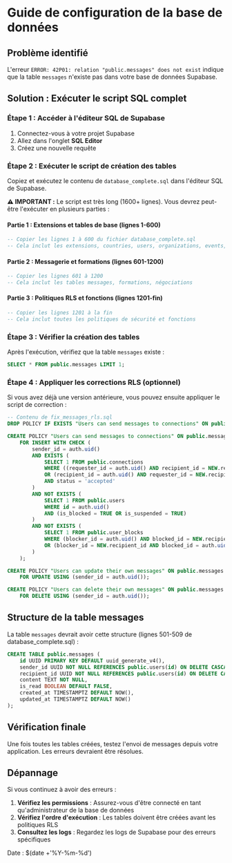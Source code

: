 # Guide de configuration de la base de données

## Problème identifié

L'erreur `ERROR: 42P01: relation "public.messages" does not exist` indique que la table `messages` n'existe pas dans votre base de données Supabase.

## Solution : Exécuter le script SQL complet

### Étape 1 : Accéder à l'éditeur SQL de Supabase

1. Connectez-vous à votre projet Supabase
2. Allez dans l'onglet **SQL Editor**
3. Créez une nouvelle requête

### Étape 2 : Exécuter le script de création des tables

Copiez et exécutez le contenu de `database_complete.sql` dans l'éditeur SQL de Supabase.

**⚠️ IMPORTANT :** Le script est très long (1600+ lignes). Vous devrez peut-être l'exécuter en plusieurs parties :

#### Partie 1 : Extensions et tables de base (lignes 1-600)
```sql
-- Copier les lignes 1 à 600 du fichier database_complete.sql
-- Cela inclut les extensions, countries, users, organizations, events, activities
```

#### Partie 2 : Messagerie et formations (lignes 601-1200)
```sql
-- Copier les lignes 601 à 1200
-- Cela inclut les tables messages, formations, négociations
```

#### Partie 3 : Politiques RLS et fonctions (lignes 1201-fin)
```sql
-- Copier les lignes 1201 à la fin
-- Cela inclut toutes les politiques de sécurité et fonctions
```

### Étape 3 : Vérifier la création des tables

Après l'exécution, vérifiez que la table `messages` existe :

```sql
SELECT * FROM public.messages LIMIT 1;
```

### Étape 4 : Appliquer les corrections RLS (optionnel)

Si vous avez déjà une version antérieure, vous pouvez ensuite appliquer le script de correction :

```sql
-- Contenu de fix_messages_rls.sql
DROP POLICY IF EXISTS "Users can send messages to connections" ON public.messages;

CREATE POLICY "Users can send messages to connections" ON public.messages
    FOR INSERT WITH CHECK (
        sender_id = auth.uid() 
        AND EXISTS (
            SELECT 1 FROM public.connections 
            WHERE ((requester_id = auth.uid() AND recipient_id = NEW.recipient_id) 
            OR (recipient_id = auth.uid() AND requester_id = NEW.recipient_id))
            AND status = 'accepted'
        )
        AND NOT EXISTS (
            SELECT 1 FROM public.users 
            WHERE id = auth.uid() 
            AND (is_blocked = TRUE OR is_suspended = TRUE)
        )
        AND NOT EXISTS (
            SELECT 1 FROM public.user_blocks 
            WHERE (blocker_id = auth.uid() AND blocked_id = NEW.recipient_id)
            OR (blocker_id = NEW.recipient_id AND blocked_id = auth.uid())
        )
    );

CREATE POLICY "Users can update their own messages" ON public.messages
    FOR UPDATE USING (sender_id = auth.uid());

CREATE POLICY "Users can delete their own messages" ON public.messages
    FOR DELETE USING (sender_id = auth.uid());
```

## Structure de la table messages

La table `messages` devrait avoir cette structure (lignes 501-509 de database_complete.sql) :

```sql
CREATE TABLE public.messages (
    id UUID PRIMARY KEY DEFAULT uuid_generate_v4(),
    sender_id UUID NOT NULL REFERENCES public.users(id) ON DELETE CASCADE,
    recipient_id UUID NOT NULL REFERENCES public.users(id) ON DELETE CASCADE,
    content TEXT NOT NULL,
    is_read BOOLEAN DEFAULT FALSE,
    created_at TIMESTAMPTZ DEFAULT NOW(),
    updated_at TIMESTAMPTZ DEFAULT NOW()
);
```

## Vérification finale

Une fois toutes les tables créées, testez l'envoi de messages depuis votre application. Les erreurs devraient être résolues.

## Dépannage

Si vous continuez à avoir des erreurs :

1. **Vérifiez les permissions** : Assurez-vous d'être connecté en tant qu'administrateur de la base de données
2. **Vérifiez l'ordre d'exécution** : Les tables doivent être créées avant les politiques RLS
3. **Consultez les logs** : Regardez les logs de Supabase pour des erreurs spécifiques

Date : $(date +'%Y-%m-%d')